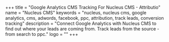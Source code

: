 +++
title = "Google Analytics CMS Tracking For Nucleus CMS - Attributio"
name = "Nucleus CMS"
keywords = "nucleus, nucleus cms, google analytics, cms, adwords, facebook, ppc, attribution, track leads, conversion tracking"
description = "Connect Google Analytics with Nucleus CMS to find out where your leads are coming from. Track leads from the source - from search to ppc."
logo = ""
+++
